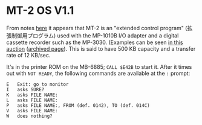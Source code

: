 MT-2 OS V1.1
============

From notes [here][2ch mt2] it appears that MT-2 is an "extended control
program" (拡張制御用プログラム) used with the MP-1010B I/O adapter
and a digital cassette recorder such as the MP-3030. (Examples can be
seen [in this auction][w482610609] ([archived page][w482610609 ia]).
This is said to have 500 KB capacity and a transfer rate of 12 KB/sec.

It's in the printer ROM on the MB-6885; `CALL $E42B` to start it. After it
times out with `NOT READY`, the following commands are available at the `:`
prompt:

    E   Exit: go to monitor
    I   asks SURE?
    K   asks FILE NAME:
    L   asks FILE NAME:
    P   asks FILE NAME:, FROM (def. 0142), TO (def. 014C)
    V   asks FILE NAME:
    W   does nothing?



<!-------------------------------------------------------------------->
[2ch mt2]: https://bubble2.5ch.net/test/read.cgi/i4004/1008622217//?v=pc
[w482610609 ia]: https://web.archive.org/web/20220704144128/https://yahoo.aleado.com/lot?auctionID=w482610609
[w482610609]: https://yahoo.aleado.com/lot?auctionID=w482610609
